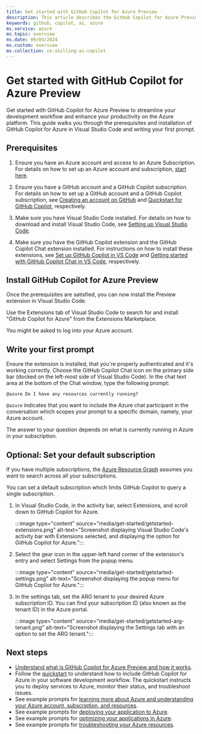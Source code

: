 ```yaml
---
title: Get started with GitHub Copilot for Azure Preview
description: This article describes the GitHub Copilot for Azure Preview Visual Studio Code extension, the requirements, and installation procedure.
keywords: github, copilot, ai, azure
ms.service: azure
ms.topic: overview
ms.date: 09/03/2024
ms.custom: overview
ms.collection: ce-skilling-ai-copilot
---
```


# Get started with GitHub Copilot for Azure Preview

Get started with GitHub Copilot for Azure Preview to streamline your development workflow and enhance your productivity on the Azure platform. This guide walks you through the prerequisites and installation of GitHub Copilot for Azure in Visual Studio Code and writing your first prompt.

## Prerequisites 

1. Ensure you have an Azure account and access to an Azure Subscription. For details on how to set up an Azure account and subscription, [start here](https://azure.microsoft.com/pricing/purchase-options/azure-account).

2. Ensure you have a GitHub account and a GitHub Copilot subscription. For details on how to set up a GitHub account and a GitHub Copilot subscription, see [Creating an account on GitHub](https://docs.github.com/en/get-started/start-your-journey/creating-an-account-on-github) and [Quickstart for GitHub Copilot](https://docs.github.com/en/copilot/quickstart), respectively.

3. Make sure you have Visual Studio Code installed. For details on how to download and install Visual Studio Code, see [Setting up Visual Studio Code](https://code.visualstudio.com/docs/setup/setup-overview).

4. Make sure you have the GitHub Copilot extension and the GitHub Copilot Chat extension installed. For instructions on how to install these extensions, see [Set up GitHub Copilot in VS Code](https://code.visualstudio.com/docs/copilot/setup) and [Getting started with GitHub Copilot Chat in VS Code](https://code.visualstudio.com/docs/copilot/getting-started-chat), respectively.

## Install GitHub Copilot for Azure Preview

Once the prerequisites are satisfied, you can now install the  Preview extension in Visual Studio Code.

Use the Extensions tab of Visual Studio Code to search for and install "GitHub Copilot for Azure" from the Extensions Marketplace.

You might be asked to log into your Azure account.

## Write your first prompt

Ensure the extension is installed, that you're properly authenticated and it's working correctly. Choose the GitHub Copilot Chat icon on the primary side bar (docked on the left-most side of Visual Studio Code). In the chat text area at the bottom of the Chat window, type the following prompt:

```prompt
@azure Do I have any resources currently running?
```

`@azure` indicates that you want to include the Azure chat participant in the conversation which scopes your prompt to a specific domain, namely, your Azure account.

The answer to your question depends on what is currently running in Azure in your subscription. 

## Optional: Set your default subscription

If you have multiple subscriptions, the [Azure Resource Graph](/azure/governance/resource-graph/overview) assumes you want to search across all your subscriptions.
 
You can set a default subscription which limits GitHub Copilot to query a single subscription.

1. In Visual Studio Code, in the activity bar, select Extensions, and scroll down to GitHub Copilot for Azure.

   :::image type="content" source="media/get-started/getstarted-extensions.png" alt-text="Screenshot displaying Visual Studio Code's activity bar with Extensions selected, and displaying the option for GitHub Copilot for Azure.":::

2. Select the gear icon in the upper-left hand corner of the extension's entry and select Settings from the popup menu.

   :::image type="content" source="media/get-started/getstarted-settings.png" alt-text="Screenshot displaying the popup menu for GitHub Copilot for Azure.":::


3. In the settings tab, set the ARG tenant to your desired Azure subscription ID. You can find your subscription ID (also known as the tenant ID) in the Azure portal.

   :::image type="content" source="media/get-started/getstarted-arg-tenant.png" alt-text="Screenshot displaying the Settings tab with an option to set the ARG tenant.":::


## Next steps

- [Understand what is GitHub Copilot for Azure Preview and how it works](introduction.md).
- Follow the [quickstart](quickstart-build-deploy-applications.md) to understand how to include GitHub Copilot for Azure in your software development workflow. The quickstart instructs you to deploy services to Azure, monitor their status, and troubleshoot issues.
- See example prompts for [learning more about Azure and understanding your Azure account, subscription, and resources](learn-examples.md).
- See example prompts for [deploying your application to Azure](deploy-examples.md).
- See example prompts for [optimizing your applications in Azure](optimize-examples.md).
- See example prompts for [troubleshooting your Azure resources](troubleshoot-examples.md).